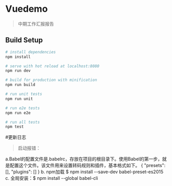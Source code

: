 # Vuedemo

> 中期工作汇报报告

## Build Setup

``` bash
# install dependencies
npm install

# serve with hot reload at localhost:8080
npm run dev

# build for production with minification
npm run build

# run unit tests
npm run unit

# run e2e tests
npm run e2e

# run all tests
npm test
```
#更新日志

> 启动报错：

  a.Babel的配置文件是.babelrc，存放在项目的根目录下。使用Babel的第一步，就是配置这个文件。该文件用来设置转码规则和插件，基本格式如下。
  {
    "presets": [],
    "plugins": []
  }
  b. npm加载 $ npm install --save-dev babel-preset-es2015
  c. 全局安装：$ npm install --global babel-cli

